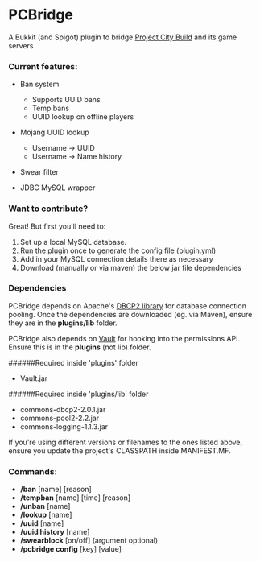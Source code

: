 # PCBridge
A Bukkit (and Spigot) plugin to bridge [Project City Build](www.projectcitybuild.com) and its game servers

### Current features:
* Ban system
  * Supports UUID bans
  * Temp bans
  * UUID lookup on offline players
* Mojang UUID lookup
  * Username -> UUID
  * Username -> Name history
* Swear filter
  
* JDBC MySQL wrapper

### Want to contribute?
Great! But first you'll need to:

1. Set up a local MySQL database.
2. Run the plugin once to generate the config file (plugin.yml)
3. Add in your MySQL connection details there as necessary
4. Download (manually or via maven) the below jar file dependencies

### Dependencies
PCBridge depends on Apache's [DBCP2 library](https://commons.apache.org/proper/commons-dbcp/) for database connection pooling. Once the dependencies are downloaded (eg. via Maven), ensure they are in the <b>plugins/lib</b> folder.

PCBridge also depends on [Vault](http://dev.bukkit.org/bukkit-plugins/vault/) for hooking into the permissions API. Ensure this is in the <b>plugins</b> (not lib) folder.

######Required inside 'plugins' folder
* Vault.jar

######Required inside 'plugins/lib' folder
* commons-dbcp2-2.0.1.jar
* commons-pool2-2.2.jar
* commons-logging-1.1.3.jar

If you're using different versions or filenames to the ones listed above, ensure you update the project's CLASSPATH inside MANIFEST.MF.

### Commands:
* <b>/ban</b> [name] [reason]
* <b>/tempban</b> [name] [time] [reason]
* <b>/unban</b> [name]
* <b>/lookup</b> [name]
* <b>/uuid</b> [name]
* <b>/uuid history</b> [name]
* <b>/swearblock</b> [on/off]   (argument optional)
* <b>/pcbridge config</b> [key] [value]

